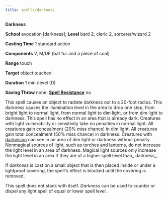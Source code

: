 ```yaml
---
title: spells/darkness
---
```

 **Darkness**

**School** evocation [darkness]; **Level** bard 2, cleric 2, sorcerer/wizard 2

**Casting Time** 1 standard action

**Components** V, M/DF (bat fur and a piece of coal)

**Range** touch

**Target** object touched

**Duration** 1 min./level (D)

**Saving Throw** none; **[Spell Resistance](../glossary#_spell-resistance)** no

This spell causes an object to radiate darkness out to a 20-foot radius. This darkness causes the illumination level in the area to drop one step, from bright light to normal light, from normal light to dim light, or from dim light to darkness. This spell has no effect in an area that is already dark. Creatures with light vulnerability or sensitivity take no penalties in normal light. All creatures gain concealment (20% miss chance) in dim light. All creatures gain total concealment (50% miss chance) in darkness. Creatures with [darkvision](../glossary#_darkvision) can see in an area of dim light or darkness without penalty. Nonmagical sources of light, such as torches and lanterns, do not increase the light level in an area of darkness. Magical light sources only increase the light level in an area if they are of a higher spell level than_ darkness_.

If _darkness_ is cast on a small object that is then placed inside or under a lightproof covering, the spell's effect is blocked until the covering is removed.

This spell does not stack with itself. _Darkness_ can be used to counter or dispel any light spell of equal or lower spell level.

